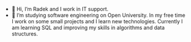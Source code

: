 - 👋 Hi, I’m Radek and I work in IT support.
- 🌱 I’m studying software engineering on Open University. In my free time I work on some small projects and I learn new technologies. Currently I am learning SQL and improving my skills in algorithms and data structures.

<!---
Novrade/Novrade is a ✨ special ✨ repository because its `README.md` (this file) appears on your GitHub profile.
You can click the Preview link to take a look at your changes.
--->
